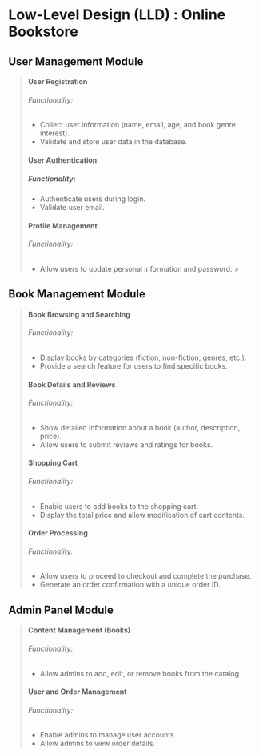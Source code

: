 # Low-Level Design (LLD) : Online Bookstore
## User Management Module
> #### User Registration
> ###### Functionality:
> - Collect user information (name, email, age, and book genre interest).
> - Validate and store user data in the database.
> 
> #### User Authentication
> 
> ##### Functionality:
> - Authenticate users during login.
> - Validate user email.
> 
> #### Profile Management
> 
> ###### Functionality:
> - Allow users to update personal information and password. >

## Book Management Module
> 
> #### Book Browsing and Searching
> 
> ###### Functionality:
> - Display books by categories (fiction, non-fiction, genres, etc.).
> - Provide a search feature for users to find specific books.
> 
> #### Book Details and Reviews
> 
> ###### Functionality:
> - Show detailed information about a book (author, description, price).
> - Allow users to submit reviews and ratings for books.
> 
> #### Shopping Cart
> 
> ###### Functionality:
> - Enable users to add books to the shopping cart.
> - Display the total price and allow modification of cart contents.
> 
> #### Order Processing
> 
> ###### Functionality:
> - Allow users to proceed to checkout and complete the purchase.
> - Generate an order confirmation with a unique order ID.

## Admin Panel Module
> 
> #### Content Management (Books)
> 
> ###### Functionality:
> - Allow admins to add, edit, or remove books from the catalog.
> 
> #### User and Order Management
> 
> ###### Functionality:
> - Enable admins to manage user accounts.
> - Allow admins to view order details.
